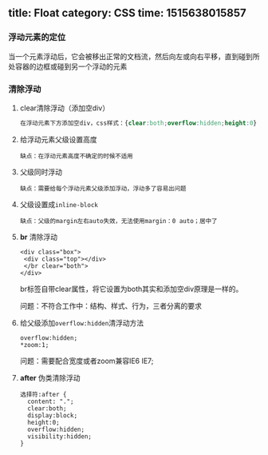 title: Float
category: CSS
time: 1515638015857
---
### 浮动元素的定位

当一个元素浮动后，它会被移出正常的文档流，然后向左或向右平移，直到碰到所处容器的边框或碰到另一个浮动的元素

### 清除浮动

1. clear清除浮动（添加空div）

   ```css
   在浮动元素下方添加空div，css样式：{clear:both;overflow:hidden;height:0}
   ```

2. 给浮动元素父级设置高度

   ```
   缺点：在浮动元素高度不确定的时候不适用
   ```

3. 父级同时浮动

   ```
   缺点：需要给每个浮动元素父级添加浮动，浮动多了容易出问题
   ```

4. 父级设置成`inline-block`

   ```
   缺点：父级的margin左右auto失效，无法使用margin：0 auto；居中了
   ```

5. **br** 清除浮动

   ```
   <div class="box">
   	<div class="top"></div>
   	</br clear="both">
   </div>
   ```

   br标签自带clear属性，将它设置为both其实和添加空div原理是一样的。

   问题：不符合工作中：结构、样式、行为，三者分离的要求

6. 给父级添加`overflow:hidden`清浮动方法

   ```
   overflow:hidden;
   *zoom:1;
   ```

   问题：需要配合宽度或者zoom兼容IE6 IE7;

7. **after** 伪类清除浮动

   ```
   选择符:after {
     content: ".";
     clear:both;
     display:block;
     height:0;
     overflow:hidden;
     visibility:hidden;
   }
   ```
